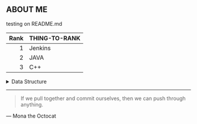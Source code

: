 <!-- 1. INSERTNG A IMAGE -->
<!-- <picture>
 <source media="(prefers-color-scheme: dark)" srcset="YOUR-DARKMODE-IMAGE">
 <source media="(prefers-color-scheme: light)" srcset="YOUR-LIGHTMODE-IMAGE">
 <img alt="YOUR-ALT-TEXT" src="YOUR-DEFAULT-IMAGE">
</picture> -->
<!-- <picture>
  <source media="(prefers-color-scheme: dark)" srcset="https://user-images.githubusercontent.com/25423296/163456776-7f95b81a-f1ed-45f7-b7ab-8fa810d529fa.png">
  <source media="(prefers-color-scheme: light)" srcset="https://user-images.githubusercontent.com/25423296/163456779-a8556205-d0a5-45e2-ac17-42d089e3c3f8.png">
  <img alt="Shows an illustrated sun in light mode and a moon with stars in dark mode." src="https://user-images.githubusercontent.com/25423296/163456779-a8556205-d0a5-45e2-ac17-42d089e3c3f8.png">
</picture> -->

## ABOUT ME

testing on README.md 

| Rank | THING-TO-RANK |
|-----:|---------------|
|     1|  Jenkins      |
|     2|  JAVA         |
|     3|  C++          |

<details>
<summary>Data Structure</summary>

| No | TITLE              |
|---:|-------------------:|
|   1| Linked List        |
|   2| Double Linked List |

</details>

---
> If we pull together and commit ourselves, then we can push through anything.

— Mona the Octocat